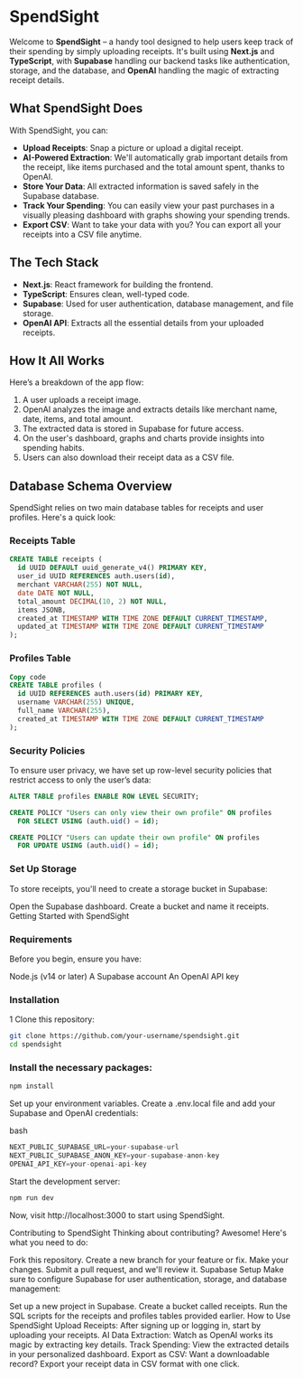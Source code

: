 # SpendSight

Welcome to **SpendSight** – a handy tool designed to help users keep track of their spending by simply uploading receipts. It's built using **Next.js** and **TypeScript**, with **Supabase** handling our backend tasks like authentication, storage, and the database, and **OpenAI** handling the magic of extracting receipt details.

## What SpendSight Does

With SpendSight, you can:

- **Upload Receipts**: Snap a picture or upload a digital receipt.
- **AI-Powered Extraction**: We'll automatically grab important details from the receipt, like items purchased and the total amount spent, thanks to OpenAI.
- **Store Your Data**: All extracted information is saved safely in the Supabase database.
- **Track Your Spending**: You can easily view your past purchases in a visually pleasing dashboard with graphs showing your spending trends.
- **Export CSV**: Want to take your data with you? You can export all your receipts into a CSV file anytime.

## The Tech Stack

- **Next.js**: React framework for building the frontend.
- **TypeScript**: Ensures clean, well-typed code.
- **Supabase**: Used for user authentication, database management, and file storage.
- **OpenAI API**: Extracts all the essential details from your uploaded receipts.

## How It All Works

Here’s a breakdown of the app flow:

1. A user uploads a receipt image.
2. OpenAI analyzes the image and extracts details like merchant name, date, items, and total amount.
3. The extracted data is stored in Supabase for future access.
4. On the user's dashboard, graphs and charts provide insights into spending habits.
5. Users can also download their receipt data as a CSV file.

## Database Schema Overview

SpendSight relies on two main database tables for receipts and user profiles. Here's a quick look:

### Receipts Table
```sql
CREATE TABLE receipts (
  id UUID DEFAULT uuid_generate_v4() PRIMARY KEY,
  user_id UUID REFERENCES auth.users(id),
  merchant VARCHAR(255) NOT NULL,
  date DATE NOT NULL,
  total_amount DECIMAL(10, 2) NOT NULL,
  items JSONB,
  created_at TIMESTAMP WITH TIME ZONE DEFAULT CURRENT_TIMESTAMP,
  updated_at TIMESTAMP WITH TIME ZONE DEFAULT CURRENT_TIMESTAMP
);
```
### Profiles Table
```sql
Copy code
CREATE TABLE profiles (
  id UUID REFERENCES auth.users(id) PRIMARY KEY,
  username VARCHAR(255) UNIQUE,
  full_name VARCHAR(255),
  created_at TIMESTAMP WITH TIME ZONE DEFAULT CURRENT_TIMESTAMP
);
```
### Security Policies
To ensure user privacy, we have set up row-level security policies that restrict access to only the user’s data:

```sql
ALTER TABLE profiles ENABLE ROW LEVEL SECURITY;

CREATE POLICY "Users can only view their own profile" ON profiles
  FOR SELECT USING (auth.uid() = id);

CREATE POLICY "Users can update their own profile" ON profiles
  FOR UPDATE USING (auth.uid() = id);
```
  
### Set Up Storage
To store receipts, you'll need to create a storage bucket in Supabase:

Open the Supabase dashboard.
Create a bucket and name it receipts.
Getting Started with SpendSight
### Requirements
Before you begin, ensure you have:

Node.js (v14 or later)
A Supabase account
An OpenAI API key
### Installation
1 Clone this repository:

```bash
git clone https://github.com/your-username/spendsight.git
cd spendsight
```
### Install the necessary packages:

```bash
npm install
```
Set up your environment variables. Create a .env.local file and add your Supabase and OpenAI credentials:

bash
```javascript
NEXT_PUBLIC_SUPABASE_URL=your-supabase-url
NEXT_PUBLIC_SUPABASE_ANON_KEY=your-supabase-anon-key
OPENAI_API_KEY=your-openai-api-key
```
Start the development server:
```bash
npm run dev
```
Now, visit http://localhost:3000 to start using SpendSight.

Contributing to SpendSight
Thinking about contributing? Awesome! Here's what you need to do:

Fork this repository.
Create a new branch for your feature or fix.
Make your changes.
Submit a pull request, and we'll review it.
Supabase Setup
Make sure to configure Supabase for user authentication, storage, and database management:

Set up a new project in Supabase.
Create a bucket called receipts.
Run the SQL scripts for the receipts and profiles tables provided earlier.
How to Use SpendSight
Upload Receipts: After signing up or logging in, start by uploading your receipts.
AI Data Extraction: Watch as OpenAI works its magic by extracting key details.
Track Spending: View the extracted details in your personalized dashboard.
Export as CSV: Want a downloadable record? Export your receipt data in CSV format with one click.

